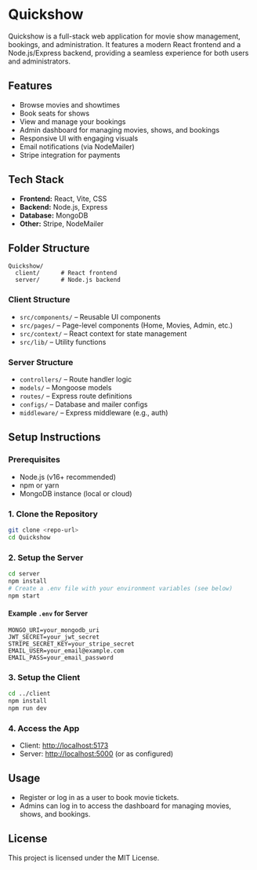 # Quickshow

Quickshow is a full-stack web application for movie show management, bookings, and administration. It features a modern React frontend and a Node.js/Express backend, providing a seamless experience for both users and administrators.

## Features
- Browse movies and showtimes
- Book seats for shows
- View and manage your bookings
- Admin dashboard for managing movies, shows, and bookings
- Responsive UI with engaging visuals
- Email notifications (via NodeMailer)
- Stripe integration for payments

## Tech Stack
- **Frontend:** React, Vite, CSS
- **Backend:** Node.js, Express
- **Database:** MongoDB
- **Other:** Stripe, NodeMailer

## Folder Structure
```
Quickshow/
  client/      # React frontend
  server/      # Node.js backend
```

### Client Structure
- `src/components/` – Reusable UI components
- `src/pages/` – Page-level components (Home, Movies, Admin, etc.)
- `src/context/` – React context for state management
- `src/lib/` – Utility functions

### Server Structure
- `controllers/` – Route handler logic
- `models/` – Mongoose models
- `routes/` – Express route definitions
- `configs/` – Database and mailer configs
- `middleware/` – Express middleware (e.g., auth)

## Setup Instructions

### Prerequisites
- Node.js (v16+ recommended)
- npm or yarn
- MongoDB instance (local or cloud)

### 1. Clone the Repository
```bash
git clone <repo-url>
cd Quickshow
```

### 2. Setup the Server
```bash
cd server
npm install
# Create a .env file with your environment variables (see below)
npm start
```

#### Example `.env` for Server
```
MONGO_URI=your_mongodb_uri
JWT_SECRET=your_jwt_secret
STRIPE_SECRET_KEY=your_stripe_secret
EMAIL_USER=your_email@example.com
EMAIL_PASS=your_email_password
```

### 3. Setup the Client
```bash
cd ../client
npm install
npm run dev
```

### 4. Access the App
- Client: [http://localhost:5173](http://localhost:5173)
- Server: [http://localhost:5000](http://localhost:5000) (or as configured)

## Usage
- Register or log in as a user to book movie tickets.
- Admins can log in to access the dashboard for managing movies, shows, and bookings.

## License

This project is licensed under the MIT License. 
